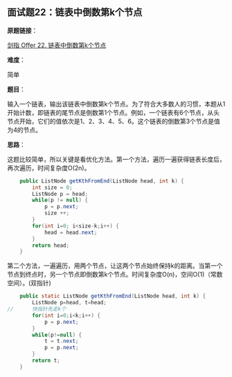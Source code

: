 ## 面试题22：链表中倒数第k个节点

**原题链接**：

[剑指 Offer 22. 链表中倒数第k个节点](https://leetcode-cn.com/problems/lian-biao-zhong-dao-shu-di-kge-jie-dian-lcof/)

**难度**：

简单

**题目**：

输入一个链表，输出该链表中倒数第k个节点。为了符合大多数人的习惯，本题从1开始计数，即链表的尾节点是倒数第1个节点。例如，一个链表有6个节点，从头节点开始，它们的值依次是1、2、3、4、5、6。这个链表的倒数第3个节点是值为4的节点。

**思路**：

这题比较简单，所以关键是看优化方法。第一个方法，遍历一遍获得链表长度后，再次遍历，时间复杂度O(2n)。

```java
	public ListNode getKthFromEnd(ListNode head, int k) {
		int size = 0;
		ListNode p = head;
		while(p != null) {
			p = p.next;
			size ++;
		}
		for(int i=0; i<size-k;i++) {
			head = head.next;
		}
		return head;
    }
```

第二个方法，一遍遍历，用两个节点，让这两个节点始终保持k的距离。当第一个节点到终点时，另一个节点即倒数第k个节点。时间复杂度O(n)，空间O(1)（常数空间）。(双指针)

```java
	public static ListNode getKthFromEnd(ListNode head, int k) {
		ListNode p=head, t=head;
//		快指针先走k个
		for(int i=0;i<k;i++) {
			p = p.next;
		}
		while(p!=null) {
			t = t.next;
			p = p.next;
		}
		return t;
    }
```